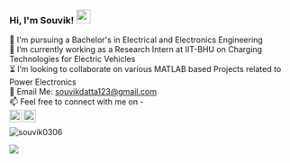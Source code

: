 ### Hi, I'm Souvik! <img src="https://media.giphy.com/media/hvRJCLFzcasrR4ia7z/giphy.gif" width="25px">


🌱 I'm pursuing a Bachelor's in Electrical and Electronics Engineering <br/>
🔭 I’m currently working as a Research Intern at IIT-BHU on Charging Technologies for Electric Vehicles<br/>
⏳ I’m looking to collaborate on various MATLAB based Projects related to Power Electronics  <br/>
📧 Email Me: <a href="souvikdatta123@gmail.com">souvikdatta123@gmail.com</a>  
📫 Feel free to connect with me on - <br/>
<a href="https://www.linkedin.com/in/souvik-datta03/">
  <img align="left" alt="Souvik's LinkedIn" width="22px" src="https://raw.githubusercontent.com/peterthehan/peterthehan/master/assets/linkedin.svg" />
</a>
<a href="https://twitter.com/Souvik306">
  <img align="left" alt="Souvik Datta | Twitter" width="22px" src="https://raw.githubusercontent.com/peterthehan/peterthehan/master/assets/twitter.svg" />
</a></br>

<img src="https://github-readme-stats.vercel.app/api?username=souvik0306&show_icons=true&theme=gotham" alt="souvik0306" />

![](https://komarev.com/ghpvc/?username=souvik0306)


